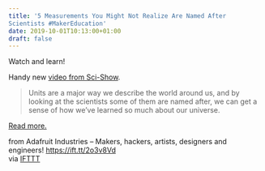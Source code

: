 ```yaml
---
title: '5 Measurements You Might Not Realize Are Named After
Scientists #MakerEducation'
date: 2019-10-01T10:13:00+01:00
draft: false
---
```


Watch and learn!

Handy new [video from Sci-Show](https://www.youtube.com/watch?v=VVGUecnDbjA).

> Units are a major way we describe the world around us, and by looking at the scientists some of them are named after, we can get a sense of how we’ve learned so much about our universe.

[Read more.](https://www.youtube.com/watch?v=VVGUecnDbjA)

  
  
from Adafruit Industries – Makers, hackers, artists, designers and engineers! https://ift.tt/2o3v8Vd  
via [IFTTT](https://ifttt.com/?ref=da&site=blogger)